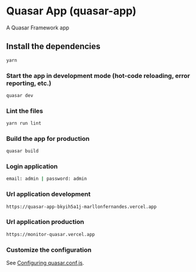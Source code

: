 # Quasar App (quasar-app)

A Quasar Framework app

## Install the dependencies
```bash
yarn
```

### Start the app in development mode (hot-code reloading, error reporting, etc.)
```bash
quasar dev
```

### Lint the files
```bash
yarn run lint
```

### Build the app for production
```bash
quasar build
```

### Login application
```bash
email: admin | password: admin
```

### Url application development
```bash
https://quasar-app-bkyih5a1j-marllonfernandes.vercel.app
```

### Url application production
```bash
https://monitor-quasar.vercel.app
```

### Customize the configuration
See [Configuring quasar.conf.js](https://quasar.dev/quasar-cli/quasar-conf-js).

